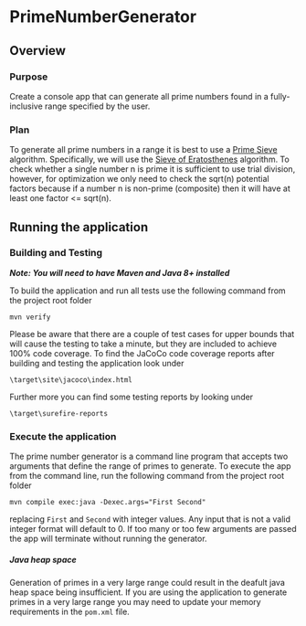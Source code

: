 # PrimeNumberGenerator

## Overview
### Purpose
Create a console app that can generate all prime numbers found in a fully-inclusive range specified by the user.

### Plan
To generate all prime numbers in a range it is best to use a [Prime Sieve](https://en.wikipedia.org/wiki/Generation_of_primes) algorithm.  Specifically, we will use the [Sieve of Eratosthenes](https://en.wikipedia.org/wiki/Sieve_of_Eratosthenes) algorithm.  To check whether a single number n is prime it is sufficient to use trial division, however, for optimization we only need to check the sqrt(n) potential factors because if a number n is non-prime (composite) then it will have at least one factor <= sqrt(n).

## Running the application
### Building and Testing
***Note: You will need to have Maven and Java 8+ installed***
 
To build the application and run all tests use the following command from the project root folder

``` mvn verify ```

Please be aware that there are a couple of test cases for upper bounds that will cause the testing to take a minute, but they are included to achieve 100% code coverage.  To find the JaCoCo code coverage reports after building and testing the application look under

``` \target\site\jacoco\index.html ```

Further more you can find some testing reports by looking under

``` \target\surefire-reports ```

### Execute the application
The prime number generator is a command line program that accepts two arguments that define the range of primes to generate.  To execute the app from the command line, run the following command from the project root folder

``` mvn compile exec:java -Dexec.args="First Second" ```

replacing ```First``` and ```Second``` with integer values.  Any input that is not a valid integer format will default to 0.  If too many or too few arguments are passed the app will terminate without running the generator.

##### Java heap space
Generation of primes in a very large range could result in the deafult java heap space being insufficient.  If you are using the application to generate primes in a very large range you may need to update your memory requirements in the ```pom.xml``` file.



